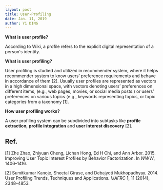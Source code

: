 ```yaml
---
layout: post
title: User-Profiling
date: Jan. 11, 2019
author: Yi DING
---
```


**What is user profile?**

According to Wiki, a profile refers to the explicit digital representation of a person's identity.

**What is user profiling?**

User profiling is studied and utilized in recommender system, where it helps recommender system to know users' preference requirements and behave in accordance of them [2]. Usually user profiles are represented as vectors in a high dimensional space, with vectors denoting users’ preferences on different items, (e.g., web pages, movies, or social media posts.) or users’ preferences on various topics (e.g., keywords representing topics, or topic categories from a taxonomy [1].

**How user profiling works?**

A user profiling system can be subdivided into subtasks like **profile extraction**, **profile integration** and **user interest discovery** [2].



## Ref.

[1] Zhe Zhao, Zhiyuan Cheng, Lichan Hong, Ed H Chi, and Ann Arbor. 2015. Improving User Topic Interest Profiles by Behavior Factorization. In *WWW*, 1406–1416.

[2] Sumitkumar Kanoje, Sheetal Girase, and Debajyoti Mukhopadhyay. 2014. User Profiling Trends, Techniques and Applications. *IJAFRC* 1, 11 (2014), 2348–4853.